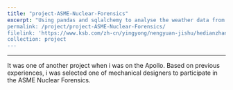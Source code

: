 ```yaml
---
title: "project-ASME-Nuclear-Forensics"
excerpt: "Using pandas and sqlalchemy to analyse the weather data from Finnish Meteorological Institute<br/><img src='/images/Forensics-N-NPT-NS.png'>
permalink: /project/project-ASME-Nuclear-Forensics/
filelink: 'https://www.ksb.com/zh-cn/yingyong/nengyuan-jishu/hedianzhan'
collection: project
---
```


------

It was one of another project when i was on the Apollo. Based on previous experiences, i was selected one of mechanical designers to participate in the ASME Nuclear Forensics.